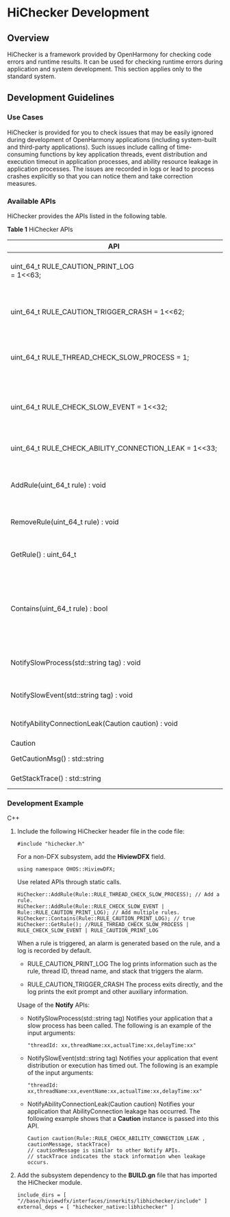 # HiChecker Development


## Overview

HiChecker is a framework provided by OpenHarmony for checking code errors and runtime results. It can be used for checking runtime errors during application and system development. This section applies only to the standard system.


## Development Guidelines


### Use Cases

HiChecker is provided for you to check issues that may be easily ignored during development of OpenHarmony applications (including system-built and third-party applications). Such issues include calling of time-consuming functions by key application threads, event distribution and execution timeout in application processes, and ability resource leakage in application processes. The issues are recorded in logs or lead to process crashes explicitly so that you can notice them and take correction measures.


### Available APIs

HiChecker provides the APIs listed in the following table.

  **Table 1** HiChecker APIs

| **API**| **Description**| 
| -------- | -------- |
| uint_64_t&nbsp;RULE_CAUTION_PRINT_LOG<br>=&nbsp;1&lt;&lt;63; | Defines an alarm rule, which is programmed to record a log when an alarm is generated.| 
| uint_64_t&nbsp;RULE_CAUTION_TRIGGER_CRASH&nbsp;=&nbsp;1&lt;&lt;62; | Defines an alarm rule, which is programmed to force the application to exit when an alarm is generated.| 
| uint_64_t&nbsp;RULE_THREAD_CHECK_SLOW_PROCESS&nbsp;=&nbsp;1; | Defines a check rule, which is programmed to check whether any time-consuming function is called.| 
| uint_64_t&nbsp;RULE_CHECK_SLOW_EVENT&nbsp;=&nbsp;1&lt;&lt;32; | Defines a check rule, which is programmed to check whether the event distribution or processing time has exceeded the specified time threshold.| 
| uint_64_t&nbsp;RULE_CHECK_ABILITY_CONNECTION_LEAK&nbsp;=&nbsp;1&lt;&lt;33; | Defines a check rule, which is programmed to check ability leakage.| 
| AddRule(uint_64_t&nbsp;rule)&nbsp;:&nbsp;void | Adds one or more rules. HiChecker detects unexpected operations or gives feedback based on the added rules.| 
| RemoveRule(uint_64_t&nbsp;rule)&nbsp;:&nbsp;void | Removes one or more rules. The removed rules will no longer take effect.| 
| GetRule()&nbsp;:&nbsp;uint_64_t | Obtains a collection of thread, process, and alarm rules that have been added.| 
| Contains(uint_64_t&nbsp;rule)&nbsp;:&nbsp;bool | Checks whether the collection of added rules contains a specific rule. If a thread-level rule is specified, the system only checks whether it is contained in the current thread.| 
| NotifySlowProcess(std::string&nbsp;tag)&nbsp;:&nbsp;void | Notifies your application of a slow process so that your application avoids calling it directly in key threads.| 
| NotifySlowEvent(std::string&nbsp;tag)&nbsp;:&nbsp;void | Notifies your application that event distribution or execution has timed out.| 
| NotifyAbilityConnectionLeak(Caution&nbsp;caution)&nbsp;:&nbsp;void | Notifies your application that AbilityConnection leakage has occurred.| 
| Caution | GetTriggerRule()&nbsp;:&nbsp;uint_64_t | Obtains the rule that triggers the current alarm.| 
| GetCautionMsg()&nbsp;:&nbsp;std::string | Obtains the alarm message.| 
| GetStackTrace()&nbsp;:&nbsp;std::string | Obtains the stack when an alarm is triggered.| 


### Development Example

C++

1. Include the following HiChecker header file in the code file:
     
   ```
   #include "hichecker.h"
   ```

   For a non-DFX subsystem, add the **HiviewDFX** field.

     
   ```
   using namespace OHOS::HiviewDFX;
   ```

   Use related APIs through static calls.

     
   ```
   HiChecker::AddRule(Rule::RULE_THREAD_CHECK_SLOW_PROCESS); // Add a rule.
   HiChecker::AddRule(Rule::RULE_CHECK_SLOW_EVENT | Rule::RULE_CAUTION_PRINT_LOG); // Add multiple rules.
   HiChecker::Contains(Rule::RULE_CAUTION_PRINT_LOG); // true
   HiChecker::GetRule(); //RULE_THREAD_CHECK_SLOW_PROCESS | RULE_CHECK_SLOW_EVENT | RULE_CAUTION_PRINT_LOG
   ```

   When a rule is triggered, an alarm is generated based on the rule, and a log is recorded by default.

   - RULE_CAUTION_PRINT_LOG
      The log prints information such as the rule, thread ID, thread name, and stack that triggers the alarm.

   - RULE_CAUTION_TRIGGER_CRASH
      The process exits directly, and the log prints the exit prompt and other auxiliary information.

   Usage of the **Notify** APIs:

   - NotifySlowProcess(std::string tag)
      Notifies your application that a slow process has been called. The following is an example of the input arguments:

        
      ```
      "threadId: xx,threadName:xx,actualTime:xx,delayTime:xx"
      ```

   - NotifySlowEvent(std::string tag)
      Notifies your application that event distribution or execution has timed out. The following is an example of the input arguments:

        
      ```
      "threadId: xx,threadName:xx,eventName:xx,actualTime:xx,delayTime:xx"
      ```

   - NotifyAbilityConnectionLeak(Caution caution)
      Notifies your application that AbilityConnection leakage has occurred. The following example shows that a **Caution** instance is passed into this API.

        
      ```
      Caution caution(Rule::RULE_CHECK_ABILITY_CONNECTION_LEAK , cautionMessage, stackTrace)
      // cautionMessage is similar to other Notify APIs.
      // stackTrace indicates the stack information when leakage occurs.
      ```

2. Add the subsystem dependency to the **BUILD.gn** file that has imported the HiChecker module.
     
   ```
   include_dirs = [ "//base/hiviewdfx/interfaces/innerkits/libhichecker/include" ]
   external_deps = [ "hichecker_native:libhichecker" ]
   ```
